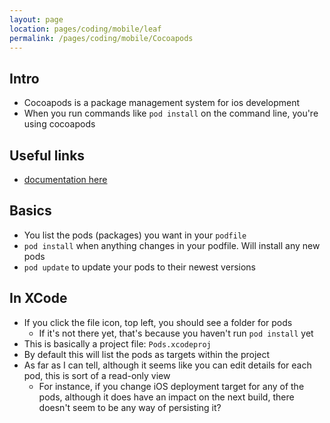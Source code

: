 ```yaml
---
layout: page
location: pages/coding/mobile/leaf
permalink: /pages/coding/mobile/Cocoapods
---
```


## Intro

- Cocoapods is a package management system for ios development
- When you run commands like `pod install` on the command line, you're using cocoapods

## Useful links

- [documentation here](https://cocoapods.org/)

## Basics

- You list the pods (packages) you want in your `podfile`
- `pod install` when anything changes in your podfile. Will install any new pods
- `pod update` to update your pods to their newest versions

## In XCode

- If you click the file icon, top left, you should see a folder for pods
    - If it's not there yet, that's because you haven't run `pod install` yet
- This is basically a project file: `Pods.xcodeproj`
- By default this will list the pods as targets within the project
- As far as I can tell, although it seems like you can edit details for each pod, this is sort of a read-only view
    - For instance, if you change iOS deployment target for any of the pods, although it does have an impact on the next build, there doesn't seem to be any way of persisting it?
